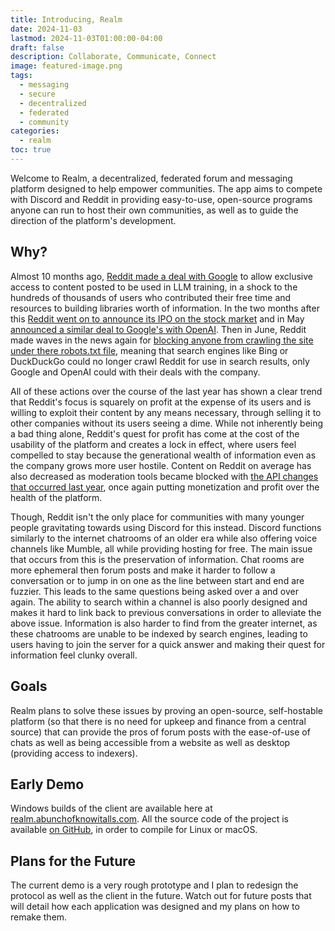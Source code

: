 ```yaml
---
title: Introducing, Realm
date: 2024-11-03
lastmod: 2024-11-03T01:00:00-04:00
draft: false
description: Collaborate, Communicate, Connect
image: featured-image.png
tags:
  - messaging
  - secure
  - decentralized
  - federated
  - community
categories:
  - realm
toc: true
---
```

Welcome to Realm, a decentralized, federated forum and messaging platform designed to help empower communities. The app aims to compete with Discord and Reddit in providing easy-to-use, open-source programs anyone can run to host their own communities, as well as to guide the direction of the platform's development.

## Why?

Almost 10 months ago, [Reddit made a deal with Google](https://www.theverge.com/2024/2/22/24080165/google-reddit-ai-training-data) to allow exclusive access to content posted to be used in LLM training, in a shock to the hundreds of thousands of users who contributed their free time and resources to building libraries worth of information. In the two months after this [Reddit went on to announce its IPO on the stock market](https://www.reuters.com/markets/deals/reddit-set-hotly-anticipated-debut-after-pricing-ipo-top-range-2024-03-21/) and in May [announced a similar deal to Google's with OpenAI](https://openai.com/index/openai-and-reddit-partnership/). Then in June, Reddit made waves in the news again for [blocking anyone from crawling the site under there robots.txt file](https://www.theverge.com/2024/6/25/24185984/reddit-robots-txt-fight-ai-bots-scraping-crawlers), meaning that search engines like Bing or DuckDuckGo could no longer crawl Reddit for use in search results, only Google and OpenAI could with their deals with the company.

All of these actions over the course of the last year has shown a clear trend that Reddit's focus is squarely on profit at the expense of its users and is willing to exploit their content by any means necessary, through selling it to other companies without its users seeing a dime. While not inherently being a bad thing alone, Reddit's quest for profit has come at the cost of the usability of the platform and creates a lock in effect, where users feel compelled to stay because the generational wealth of information even as the company grows more user hostile. Content on Reddit on average has also decreased as moderation tools became blocked with [the API changes that occurred last year](https://en.wikipedia.org/wiki/2023_Reddit_API_controversy), once again putting monetization and profit over the health of the platform.

Though, Reddit isn't the only place for communities with many younger people gravitating towards using Discord for this instead. Discord functions similarly to the internet chatrooms of an older era while also offering voice channels like Mumble, all while providing hosting for free. The main issue that occurs from this is the preservation of information. Chat rooms are more ephemeral then forum posts and make it harder to follow a conversation or to jump in on one as the line between start and end are fuzzier. This leads to the same questions being asked over a and over again. The ability to search within a channel is also poorly designed and makes it hard to link back to previous conversations in order to alleviate the above issue. Information is also harder to find from the greater internet, as these chatrooms are unable to be indexed by search engines, leading to users having to join the server for a quick answer and making their quest for information feel clunky overall.

## Goals

Realm plans to solve these issues by proving an open-source, self-hostable platform (so that there is no need for upkeep and finance from a central source) that can provide the pros of forum posts with the ease-of-use of chats as well as being accessible from a website as well as desktop (providing access to indexers). 

## Early Demo

Windows builds of the client are available here at [realm.abunchofknowitalls.com](https://realm.abunchofknowitalls.com). All the source code of the project is available [on GitHub](https://github.com/joshuafhiggins/realm-chat), in order to compile for Linux or macOS.

## Plans for the Future

The current demo is a very rough prototype and I plan to redesign the protocol as well as the client in the future. Watch out for future posts that will detail how each application was designed and my plans on how to remake them.